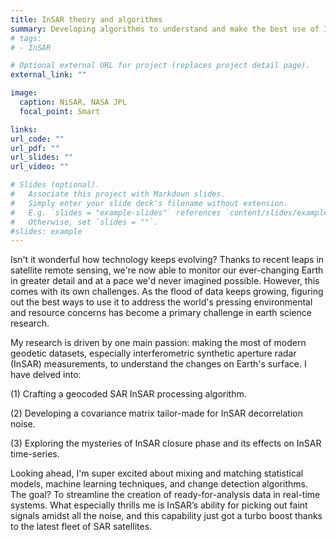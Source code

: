 ```yaml
---
title: InSAR theory and algorithms
summary: Developing algorithms to understand and make the best use of InSAR data
# tags:
# - InSAR

# Optional external URL for project (replaces project detail page).
external_link: ""

image:
  caption: NiSAR, NASA JPL
  focal_point: Smart

links:
url_code: ""
url_pdf: ""
url_slides: ""
url_video: ""

# Slides (optional).
#   Associate this project with Markdown slides.
#   Simply enter your slide deck's filename without extension.
#   E.g. `slides = "example-slides"` references `content/slides/example-slides.md`.
#   Otherwise, set `slides = ""`.
#slides: example
---
```


Isn't it wonderful how technology keeps evolving? Thanks to recent leaps in satellite remote sensing, we're now able to monitor our ever-changing Earth in greater detail and at a pace we'd never imagined possible. However, this comes with its own challenges. As the flood of data keeps growing, figuring out the best ways to use it to address the world's pressing environmental and resource concerns has become a primary challenge in earth science research.

My research is driven by one main passion: making the most of modern geodetic datasets, especially interferometric synthetic aperture radar (InSAR) measurements, to understand the changes on Earth's surface. I have delved into:

(1) Crafting a geocoded SAR InSAR processing algorithm.

(2) Developing a covariance matrix tailor-made for InSAR decorrelation noise.

(3) Exploring the mysteries of InSAR closure phase and its effects on InSAR time-series.

Looking ahead, I'm super excited about mixing and matching statistical models, machine learning techniques, and change detection algorithms. The goal? To streamline the creation of ready-for-analysis data in real-time systems. What especially thrills me is InSAR’s ability for picking out faint signals amidst all the noise, and this capability just got a turbo boost thanks to the latest fleet of SAR satellites.



